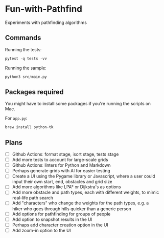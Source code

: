 # Fun-with-Pathfind

Experiments with pathfinding algorithms

## Commands

Running the tests:

```python
pytest -q tests -vv
```

Running the sample:

```python
python3 src/main.py
```

## Packages required

You might have to install some packages if you're running the scripts on Mac.

For `app.py`:

```python
brew install python-tk
```

## Plans

- [ ] Github Actions: format stage, isort stage, tests stage
- [ ] Add more tests to account for large-scale grids
- [ ] Github Actions: linters for Python and Markdown
- [ ] Perhaps generate grids with AI for easier testing
- [ ] Create a UI using the Pygame library or Javascript, where a user could input their own start, end, obstacles and grid size
- [ ] Add more algorithms like LPA* or Dijkstra's as options
- [ ] Add more obstacle and path types, each with different weights, to mimic real-life path search
- [ ] Add "characters" who change the weights for the path types, e.g. a hiker who goes through hills quicker than a generic person
- [ ] Add options for pathfinding for groups of people
- [ ] Add option to snapshot results in the UI
- [ ] Perhaps add character creation option in the UI
- [ ] Add zoom-in option to the UI
